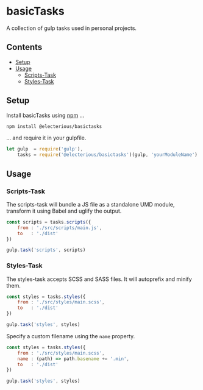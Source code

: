 # basicTasks

A collection of gulp tasks used in personal projects.

## Contents

- [Setup](#setup)
- [Usage](#usage)
	- [Scripts-Task](#scripts-task)
	- [Styles-Task](#styles-task)

## Setup

Install basicTasks using [npm](https://npmjs.com) …

```sh
npm install @electerious/basictasks
```

… and require it in your gulpfile.

```js
let gulp  = require('gulp'),
    tasks = require('@electerious/basictasks')(gulp, 'yourModuleName')
```

## Usage

### Scripts-Task

The scripts-task will bundle a JS file as a standalone UMD module, transform it using Babel and uglify the output.

```js
const scripts = tasks.scripts({
	from : './src/scripts/main.js',
	to   : './dist'
})

gulp.task('scripts', scripts)
```

### Styles-Task

The styles-task accepts SCSS and SASS files. It will autoprefix and minify them.

```js
const styles = tasks.styles({
	from : './src/styles/main.scss',
	to   : './dist'
})

gulp.task('styles', styles)
```

Specify a custom filename using the `name` property.

```js
const styles = tasks.styles({
	from : './src/styles/main.scss',
	name : (path) => path.basename += '.min',
	to   : './dist'
})

gulp.task('styles', styles)
```